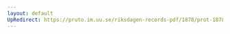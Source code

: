```yaml
---
layout: default
UpRedirect: https://pruto.im.uu.se/riksdagen-records-pdf/1878/prot-1878--ak--014/prot-1878--ak--014_021.pdf
---
```

